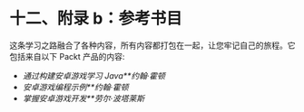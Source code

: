 # 十二、附录 b：参考书目

这条学习之路融合了各种内容，所有内容都打包在一起，让您牢记自己的旅程。它包括来自以下 Packt 产品的内容:

*   *通过构建安卓游戏学习 Java**约翰·霍顿*
*   *安卓游戏编程示例**约翰·霍顿*
*   *掌握安卓游戏开发**劳尔·波塔莱斯*